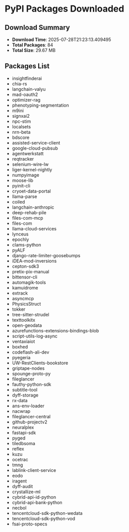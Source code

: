 # PyPI Packages Downloaded

## Download Summary
- **Download Time**: 2025-07-28T21:23:13.409495
- **Total Packages**: 84
- **Total Size**: 29.67 MB

## Packages List
- insightfinderai
- chia-rs
- langchain-valyu
- mad-oauth2
- optimizer-rag
- phenotyping-segmentation
- m9ini
- signxai2
- npc-stim
- localsets
- nrn-beta
- bdscore
- assisted-service-client
- google-cloud-pubsub
- agentwerkstatt
- reqtracker
- selenium-wire-lw
- liger-kernel-nightly
- numpyimage
- moose-lib
- pyinit-cli
- cryoet-data-portal
- llama-parse
- coiled
- langchain-anthropic
- deep-rehab-pile
- files-com-mcp
- files-com
- llama-cloud-services
- lynceus
- epochly
- clams-python
- pyALF
- django-rate-limiter-goosebumps
- iDEA-mod-inversions
- cepton-sdk3
- pretix-pix-manual
- bittensor-cli
- automagik-tools
- kamuidrome
- extrack
- asyncmcp
- PhysicsStruct
- tokker
- tree-sitter-strudel
- texttoolkitx
- open-geodata
- azurefunctions-extensions-bindings-blob
- script-utils-log-async
- ventaxiaiot
- boxhed
- codeflash-ali-dev
- pyegeria
- UW-RestClients-bookstore
- griptape-nodes
- spounge-proto-py
- fileglancer
- fauthy-python-sdk
- subtitle-tool
- dyff-storage
- rx-data
- ans-env-loader
- nacwrap
- fileglancer-central
- github-projectv2
- neuralplex
- fastapi-sdk
- pyged
- tiledbsoma
- reflex
- kuzu
- ocetrac
- tmng
- lablink-client-service
- eodo
- iragent
- dyff-audit
- crystallize-ml
- cybrid-api-id-python
- cybrid-api-bank-python
- necbol
- tencentcloud-sdk-python-wedata
- tencentcloud-sdk-python-vod
- fsai-proto-specs
